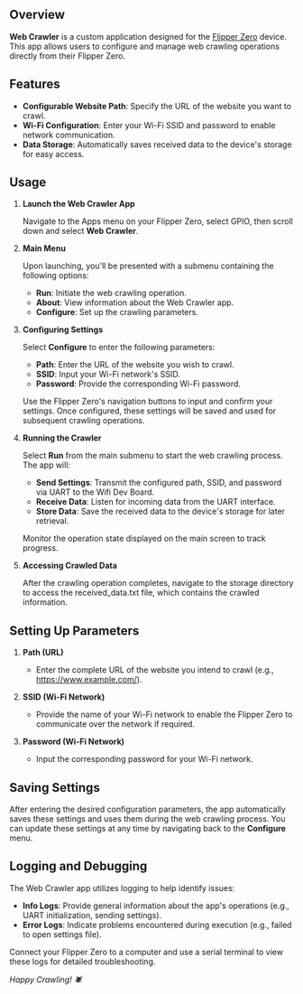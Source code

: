 ## Overview

**Web Crawler** is a custom application designed for the [Flipper Zero](https://flipperzero.one/) device. This app allows users to configure and manage web crawling operations directly from their Flipper Zero. 

## Features

- **Configurable Website Path**: Specify the URL of the website you want to crawl.
- **Wi-Fi Configuration**: Enter your Wi-Fi SSID and password to enable network communication.
- **Data Storage**: Automatically saves received data to the device's storage for easy access.


## Usage

1. **Launch the Web Crawler App**

   Navigate to the Apps menu on your Flipper Zero, select GPIO, then scroll down and select **Web Crawler**.

2. **Main Menu**

   Upon launching, you'll be presented with a submenu containing the following options:

   - **Run**: Initiate the web crawling operation.
   - **About**: View information about the Web Crawler app.
   - **Configure**: Set up the crawling parameters.

3. **Configuring Settings**

   Select **Configure** to enter the following parameters:

   - **Path**: Enter the URL of the website you wish to crawl.
   - **SSID**: Input your Wi-Fi network's SSID.
   - **Password**: Provide the corresponding Wi-Fi password.

   Use the Flipper Zero's navigation buttons to input and confirm your settings. Once configured, these settings will be saved and used for subsequent crawling operations.

4. **Running the Crawler**

   Select **Run** from the main submenu to start the web crawling process. The app will:

   - **Send Settings**: Transmit the configured path, SSID, and password via UART to the Wifi Dev Board.
   - **Receive Data**: Listen for incoming data from the UART interface.
   - **Store Data**: Save the received data to the device's storage for later retrieval.

   Monitor the operation state displayed on the main screen to track progress.

5. **Accessing Crawled Data**

   After the crawling operation completes, navigate to the storage directory to access the received_data.txt file, which contains the crawled information.

## Setting Up Parameters

1. **Path (URL)**
   - Enter the complete URL of the website you intend to crawl (e.g., https://www.example.com/).

2. **SSID (Wi-Fi Network)**
   - Provide the name of your Wi-Fi network to enable the Flipper Zero to communicate over the network if required.

3. **Password (Wi-Fi Network)**
   - Input the corresponding password for your Wi-Fi network.

## Saving Settings

After entering the desired configuration parameters, the app automatically saves these settings and uses them during the web crawling process. You can update these settings at any time by navigating back to the **Configure** menu.

## Logging and Debugging

The Web Crawler app utilizes logging to help identify issues:

- **Info Logs**: Provide general information about the app's operations (e.g., UART initialization, sending settings).
- **Error Logs**: Indicate problems encountered during execution (e.g., failed to open settings file).

Connect your Flipper Zero to a computer and use a serial terminal to view these logs for detailed troubleshooting.


*Happy Crawling! 🕷️*
